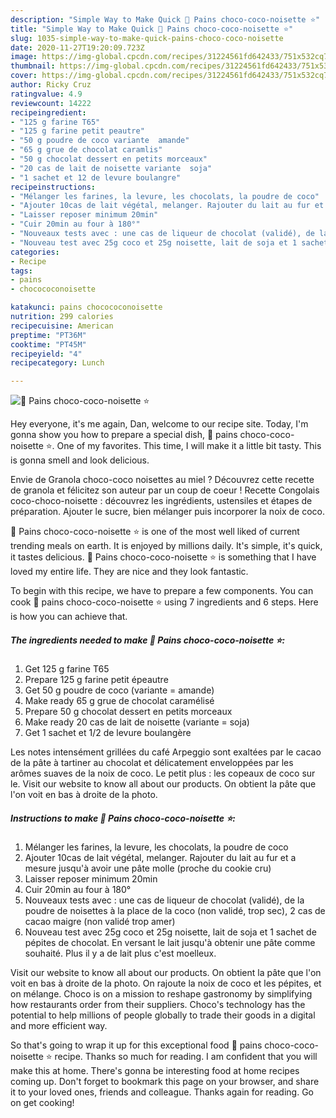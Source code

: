 ```yaml
---
description: "Simple Way to Make Quick 🌺 Pains choco-coco-noisette ⭐"
title: "Simple Way to Make Quick 🌺 Pains choco-coco-noisette ⭐"
slug: 1035-simple-way-to-make-quick-pains-choco-coco-noisette
date: 2020-11-27T19:20:09.723Z
image: https://img-global.cpcdn.com/recipes/31224561fd642433/751x532cq70/🌺-pains-choco-coco-noisette-⭐-photo-principale-de-la-recette.jpg
thumbnail: https://img-global.cpcdn.com/recipes/31224561fd642433/751x532cq70/🌺-pains-choco-coco-noisette-⭐-photo-principale-de-la-recette.jpg
cover: https://img-global.cpcdn.com/recipes/31224561fd642433/751x532cq70/🌺-pains-choco-coco-noisette-⭐-photo-principale-de-la-recette.jpg
author: Ricky Cruz
ratingvalue: 4.9
reviewcount: 14222
recipeingredient:
- "125 g farine T65"
- "125 g farine petit peautre"
- "50 g poudre de coco variante  amande"
- "65 g grue de chocolat caramlis"
- "50 g chocolat dessert en petits morceaux"
- "20 cas de lait de noisette variante  soja"
- "1 sachet et 12 de levure boulangre"
recipeinstructions:
- "Mélanger les farines, la levure, les chocolats, la poudre de coco"
- "Ajouter 10cas de lait végétal, melanger. Rajouter du lait au fur et a mesure jusqu&#39;à avoir une pâte molle (proche du cookie cru)"
- "Laisser reposer minimum 20min"
- "Cuir 20min au four à 180°"
- "Nouveaux tests avec : une cas de liqueur de chocolat (validé), de la poudre de noisettes à la place de la coco (non validé, trop sec), 2 cas de cacao maigre (non validé trop amer)"
- "Nouveau test avec 25g coco et 25g noisette, lait de soja et 1 sachet de pépites de chocolat. En versant le lait jusqu&#39;à obtenir une pâte comme souhaité. Plus il y a de lait plus c&#39;est moelleux."
categories:
- Recipe
tags:
- pains
- chocococonoisette

katakunci: pains chocococonoisette 
nutrition: 299 calories
recipecuisine: American
preptime: "PT36M"
cooktime: "PT45M"
recipeyield: "4"
recipecategory: Lunch

---
```



![🌺 Pains choco-coco-noisette ⭐](https://img-global.cpcdn.com/recipes/31224561fd642433/751x532cq70/🌺-pains-choco-coco-noisette-⭐-photo-principale-de-la-recette.jpg)

Hey everyone, it's me again, Dan, welcome to our recipe site. Today, I'm gonna show you how to prepare a special dish, 🌺 pains choco-coco-noisette ⭐. One of my favorites. This time, I will make it a little bit tasty. This is gonna smell and look delicious.

Envie de Granola choco-coco noisettes au miel ? Découvrez cette recette de granola et félicitez son auteur par un coup de coeur ! Recette Congolais coco-choco-noisette : découvrez les ingrédients, ustensiles et étapes de préparation. Ajouter le sucre, bien mélanger puis incorporer la noix de coco.

🌺 Pains choco-coco-noisette ⭐ is one of the most well liked of current trending meals on earth. It is enjoyed by millions daily. It's simple, it's quick, it tastes delicious. 🌺 Pains choco-coco-noisette ⭐ is something that I have loved my entire life. They are nice and they look fantastic.


To begin with this recipe, we have to prepare a few components. You can cook 🌺 pains choco-coco-noisette ⭐ using 7 ingredients and 6 steps. Here is how you can achieve that.

<!--inarticleads1-->

##### The ingredients needed to make 🌺 Pains choco-coco-noisette ⭐:

1. Get 125 g farine T65
1. Prepare 125 g farine petit épeautre
1. Get 50 g poudre de coco (variante = amande)
1. Make ready 65 g grue de chocolat caramélisé
1. Prepare 50 g chocolat dessert en petits morceaux
1. Make ready 20 cas de lait de noisette (variante = soja)
1. Get 1 sachet et 1/2 de levure boulangère


Les notes intensément grillées du café Arpeggio sont exaltées par le cacao de la pâte à tartiner au chocolat et délicatement enveloppées par les arômes suaves de la noix de coco. Le petit plus : les copeaux de coco sur le. Visit our website to know all about our products. On obtient la pâte que l&#39;on voit en bas à droite de la photo. 

<!--inarticleads2-->

##### Instructions to make 🌺 Pains choco-coco-noisette ⭐:

1. Mélanger les farines, la levure, les chocolats, la poudre de coco
1. Ajouter 10cas de lait végétal, melanger. Rajouter du lait au fur et a mesure jusqu&#39;à avoir une pâte molle (proche du cookie cru)
1. Laisser reposer minimum 20min
1. Cuir 20min au four à 180°
1. Nouveaux tests avec : une cas de liqueur de chocolat (validé), de la poudre de noisettes à la place de la coco (non validé, trop sec), 2 cas de cacao maigre (non validé trop amer)
1. Nouveau test avec 25g coco et 25g noisette, lait de soja et 1 sachet de pépites de chocolat. En versant le lait jusqu&#39;à obtenir une pâte comme souhaité. Plus il y a de lait plus c&#39;est moelleux.


Visit our website to know all about our products. On obtient la pâte que l&#39;on voit en bas à droite de la photo. On rajoute la noix de coco et les pépites, et on mélange. Choco is on a mission to reshape gastronomy by simplifying how restaurants order from their suppliers. Choco&#39;s technology has the potential to help millions of people globally to trade their goods in a digital and more efficient way. 

So that's going to wrap it up for this exceptional food 🌺 pains choco-coco-noisette ⭐ recipe. Thanks so much for reading. I am confident that you will make this at home. There's gonna be interesting food at home recipes coming up. Don't forget to bookmark this page on your browser, and share it to your loved ones, friends and colleague. Thanks again for reading. Go on get cooking!
